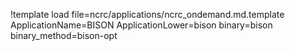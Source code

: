 !template load file=ncrc/applications/ncrc_ondemand.md.template ApplicationName=BISON ApplicationLower=bison binary=bison binary_method=bison-opt
